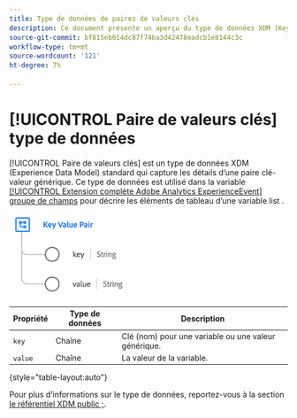 ```yaml
---
title: Type de données de paires de valeurs clés
description: Ce document présente un aperçu du type de données XDM (Key Value Pair Experience Data Model).
source-git-commit: bf815eb014dc87f74ba3d42478eadcb1e8144c3c
workflow-type: tm+mt
source-wordcount: '121'
ht-degree: 7%

---
```


# [!UICONTROL Paire de valeurs clés] type de données

[!UICONTROL Paire de valeurs clés] est un type de données XDM (Experience Data Model) standard qui capture les détails d’une paire clé-valeur générique. Ce type de données est utilisé dans la variable [[!UICONTROL Extension complète Adobe Analytics ExperienceEvent] groupe de champs](../field-groups/event/analytics-full-extension.md) pour décrire les éléments de tableau d’une variable list .

![Structure de paires de valeurs clés](../images/data-types/key-value-pair.png)

| Propriété | Type de données | Description |
| --- | --- | --- |
| `key` | Chaîne | Clé (nom) pour une variable ou une valeur générique. |
| `value` | Chaîne | La valeur de la variable. |

{style=&quot;table-layout:auto&quot;}

Pour plus d’informations sur le type de données, reportez-vous à la section [le référentiel XDM public ;](https://github.com/adobe/xdm/blob/master/extensions/adobe/experience/analytics/keyvalue.schema.json).
